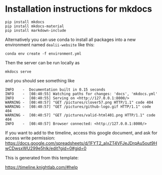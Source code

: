 # Installation instructions for mkdocs

    pip install mkdocs
    pip install mkdocs-material
    pip install markdown-include

Alternatively you can use conda to install all packages into a new environment named `dealii-website` like this:

    conda env create -f environment.yml

Then the server can be run locally as

    mkdocs serve

and you should see something like

    INFO    -  Documentation built in 0.15 seconds
    INFO    -  [08:40:55] Watching paths for changes: 'docs', 'mkdocs.yml'
    INFO    -  [08:40:55] Serving on <http://127.0.0.1:8000/>
    WARNING -  [08:40:57] "GET /pictures/clover57.png HTTP/1.1" code 404
    WARNING -  [08:40:57] "GET /pictures/github-logo.gif HTTP/1.1" code 404
    WARNING -  [08:40:57] "GET /pictures/valid-html401.png HTTP/1.1" code 404
    INFO    -  [08:40:57] Browser connected: <http://127.0.0.1:8000/>

If you want to add to the timeline, access this google document, and ask for access write permission:
<https://docs.google.com/spreadsheets/d/1FYT2_aIxZT4VFJeJDrqAu5out9HwCDwsxWU299e5hlk/edit?gid=0#gid=0>

This is generated from this template:

https://timeline.knightlab.com/#help



